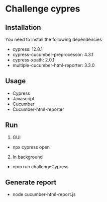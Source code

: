 # Challenge cypres

## Installation

You need to install the following dependencies
 - cypress: 12.8.1
 - cypress-cucumber-preprocessor: 4.3.1
 - cypress-xpath: 2.0.1
 - multiple-cucumber-html-reporter: 3.3.0

## Usage

 - Cypress
 - Javascript
 - Cucumber
 - Cucumber-html-reporter

## Run

1. GUI
- npx cypress open

2. In background
 - npm run challengeCypress

## Generate report
 - node cucumber-html-report.js

